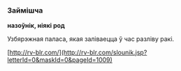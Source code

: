 ### Займішча
**назоўнік, ніякі род**

Узбярэжная паласа, якая заліваецца ў час разліву ракі.

<a rel="author">[http://rv-blr.com/](http://rv-blr.com/slounik.jsp?letterId=0&maskId=0&pageId=1009)</a>

